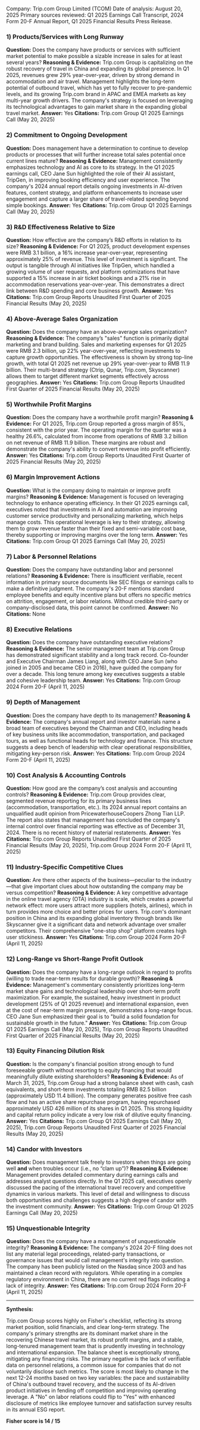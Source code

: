 Company: Trip.com Group Limited (TCOM)
Date of analysis: August 20, 2025
Primary sources reviewed: Q1 2025 Earnings Call Transcript, 2024 Form 20-F Annual Report, Q1 2025 Financial Results Press Release.

### 1) Products/Services with Long Runway
**Question:** Does the company have products or services with sufficient market potential to make possible a sizable increase in sales for at least several years?
**Reasoning & Evidence:** Trip.com Group is capitalizing on the robust recovery of travel in China and expanding its global presence. In Q1 2025, revenues grew 29% year-over-year, driven by strong demand in accommodation and air travel. Management highlights the long-term potential of outbound travel, which has yet to fully recover to pre-pandemic levels, and its growing Trip.com brand in APAC and EMEA markets as key multi-year growth drivers. The company's strategy is focused on leveraging its technological advantages to gain market share in the expanding global travel market.
**Answer:** Yes
**Citations:** Trip.com Group Q1 2025 Earnings Call (May 20, 2025)

### 2) Commitment to Ongoing Development
**Question:** Does management have a determination to continue to develop products or processes that will further increase total sales potential once current lines mature?
**Reasoning & Evidence:** Management consistently emphasizes technology and AI as core to its strategy. In the Q1 2025 earnings call, CEO Jane Sun highlighted the role of their AI assistant, TripGen, in improving booking efficiency and user experience. The company's 2024 annual report details ongoing investments in AI-driven features, content strategy, and platform enhancements to increase user engagement and capture a larger share of travel-related spending beyond simple bookings.
**Answer:** Yes
**Citations:** Trip.com Group Q1 2025 Earnings Call (May 20, 2025)

### 3) R&D Effectiveness Relative to Size
**Question:** How effective are the company’s R&D efforts in relation to its size?
**Reasoning & Evidence:** For Q1 2025, product development expenses were RMB 3.1 billion, a 16% increase year-over-year, representing approximately 25% of revenue. This level of investment is significant. The output is tangible through AI initiatives like TripGen, which handled a growing volume of user requests, and platform optimizations that have supported a 15% increase in air ticket bookings and a 21% rise in accommodation reservations year-over-year. This demonstrates a direct link between R&D spending and core business growth.
**Answer:** Yes
**Citations:** Trip.com Group Reports Unaudited First Quarter of 2025 Financial Results (May 20, 2025)

### 4) Above-Average Sales Organization
**Question:** Does the company have an above-average sales organization?
**Reasoning & Evidence:** The company’s "sales" function is primarily digital marketing and brand building. Sales and marketing expenses for Q1 2025 were RMB 2.3 billion, up 22% year-over-year, reflecting investments to capture growth opportunities. The effectiveness is shown by strong top-line growth, with total Q1 2025 net revenue up 29% year-over-year to RMB 11.9 billion. Their multi-brand strategy (Ctrip, Qunar, Trip.com, Skyscanner) allows them to target different market segments effectively across geographies.
**Answer:** Yes
**Citations:** Trip.com Group Reports Unaudited First Quarter of 2025 Financial Results (May 20, 2025)

### 5) Worthwhile Profit Margins
**Question:** Does the company have a worthwhile profit margin?
**Reasoning & Evidence:** For Q1 2025, Trip.com Group reported a gross margin of 85%, consistent with the prior year. The operating margin for the quarter was a healthy 26.6%, calculated from income from operations of RMB 3.2 billion on net revenue of RMB 11.9 billion. These margins are robust and demonstrate the company's ability to convert revenue into profit efficiently.
**Answer:** Yes
**Citations:** Trip.com Group Reports Unaudited First Quarter of 2025 Financial Results (May 20, 2025)

### 6) Margin Improvement Actions
**Question:** What is the company doing to maintain or improve profit margins?
**Reasoning & Evidence:** Management is focused on leveraging technology to enhance operating efficiency. In their Q1 2025 earnings call, executives noted that investments in AI and automation are improving customer service productivity and personalizing marketing, which helps manage costs. This operational leverage is key to their strategy, allowing them to grow revenue faster than their fixed and semi-variable cost base, thereby supporting or improving margins over the long term.
**Answer:** Yes
**Citations:** Trip.com Group Q1 2025 Earnings Call (May 20, 2025)

### 7) Labor & Personnel Relations
**Question:** Does the company have outstanding labor and personnel relations?
**Reasoning & Evidence:** There is insufficient verifiable, recent information in primary source documents like SEC filings or earnings calls to make a definitive judgment. The company's 20-F mentions standard employee benefits and equity incentive plans but offers no specific metrics on attrition, engagement, or labor relations. Without credible third-party or company-disclosed data, this point cannot be confirmed.
**Answer:** No
**Citations:** None

### 8) Executive Relations
**Question:** Does the company have outstanding executive relations?
**Reasoning & Evidence:** The senior management team at Trip.com Group has demonstrated significant stability and a long track record. Co-founder and Executive Chairman James Liang, along with CEO Jane Sun (who joined in 2005 and became CEO in 2016), have guided the company for over a decade. This long tenure among key executives suggests a stable and cohesive leadership team.
**Answer:** Yes
**Citations:** Trip.com Group 2024 Form 20-F (April 11, 2025)

### 9) Depth of Management
**Question:** Does the company have depth to its management?
**Reasoning & Evidence:** The company's annual report and investor materials name a broad team of executives beyond the Chairman and CEO, including heads of key business units like accommodation, transportation, and packaged tours, as well as functional heads for technology and finance. This structure suggests a deep bench of leadership with clear operational responsibilities, mitigating key-person risk.
**Answer:** Yes
**Citations:** Trip.com Group 2024 Form 20-F (April 11, 2025)

### 10) Cost Analysis & Accounting Controls
**Question:** How good are the company’s cost analysis and accounting controls?
**Reasoning & Evidence:** Trip.com Group provides clear, segmented revenue reporting for its primary business lines (accommodation, transportation, etc.). Its 2024 annual report contains an unqualified audit opinion from PricewaterhouseCoopers Zhong Tian LLP. The report also states that management has concluded the company's internal control over financial reporting was effective as of December 31, 2024. There is no recent history of material restatements.
**Answer:** Yes
**Citations:** Trip.com Group Reports Unaudited First Quarter of 2025 Financial Results (May 20, 2025), Trip.com Group 2024 Form 20-F (April 11, 2025)

### 11) Industry-Specific Competitive Clues
**Question:** Are there other aspects of the business—peculiar to the industry—that give important clues about how outstanding the company may be versus competition?
**Reasoning & Evidence:** A key competitive advantage in the online travel agency (OTA) industry is scale, which creates a powerful network effect: more users attract more suppliers (hotels, airlines), which in turn provides more choice and better prices for users. Trip.com's dominant position in China and its expanding global inventory through brands like Skyscanner give it a significant data and network advantage over smaller competitors. Their comprehensive "one-stop shop" platform creates high user stickiness.
**Answer:** Yes
**Citations:** Trip.com Group 2024 Form 20-F (April 11, 2025)

### 12) Long-Range vs Short-Range Profit Outlook
**Question:** Does the company have a long-range outlook in regard to profits (willing to trade near-term results for durable growth)?
**Reasoning & Evidence:** Management's commentary consistently prioritizes long-term market share gains and technological leadership over short-term profit maximization. For example, the sustained, heavy investment in product development (25% of Q1 2025 revenue) and international expansion, even at the cost of near-term margin pressure, demonstrates a long-range focus. CEO Jane Sun emphasized their goal is to "build a solid foundation for sustainable growth in the future."
**Answer:** Yes
**Citations:** Trip.com Group Q1 2025 Earnings Call (May 20, 2025), Trip.com Group Reports Unaudited First Quarter of 2025 Financial Results (May 20, 2025)

### 13) Equity Financing Dilution Risk
**Question:** Is the company's financial position strong enough to fund foreseeable growth without resorting to equity financing that would meaningfully dilute existing shareholders?
**Reasoning & Evidence:** As of March 31, 2025, Trip.com Group had a strong balance sheet with cash, cash equivalents, and short-term investments totaling RMB 82.5 billion (approximately USD 11.4 billion). The company generates positive free cash flow and has an active share repurchase program, having repurchased approximately USD 426 million of its shares in Q1 2025. This strong liquidity and capital return policy indicate a very low risk of dilutive equity financing.
**Answer:** Yes
**Citations:** Trip.com Group Q1 2025 Earnings Call (May 20, 2025), Trip.com Group Reports Unaudited First Quarter of 2025 Financial Results (May 20, 2025)

### 14) Candor with Investors
**Question:** Does management talk freely to investors when things are going well **and** when troubles occur (i.e., no “clam up”)?
**Reasoning & Evidence:** Management provides detailed commentary during earnings calls and addresses analyst questions directly. In the Q1 2025 call, executives openly discussed the pacing of the international travel recovery and competitive dynamics in various markets. This level of detail and willingness to discuss both opportunities and challenges suggests a high degree of candor with the investment community.
**Answer:** Yes
**Citations:** Trip.com Group Q1 2025 Earnings Call (May 20, 2025)

### 15) Unquestionable Integrity
**Question:** Does the company have a management of unquestionable integrity?
**Reasoning & Evidence:** The company's 2024 20-F filing does not list any material legal proceedings, related-party transactions, or governance issues that would call management's integrity into question. The company has been publicly listed on the Nasdaq since 2003 and has maintained a clean record with regulators. While operating in a complex regulatory environment in China, there are no current red flags indicating a lack of integrity.
**Answer:** Yes
**Citations:** Trip.com Group 2024 Form 20-F (April 11, 2025)

---
**Synthesis:**

Trip.com Group scores highly on Fisher's checklist, reflecting its strong market position, solid financials, and clear long-term strategy. The company's primary strengths are its dominant market share in the recovering Chinese travel market, its robust profit margins, and a stable, long-tenured management team that is prudently investing in technology and international expansion. The balance sheet is exceptionally strong, mitigating any financing risks. The primary negative is the lack of verifiable data on personnel relations, a common issue for companies that do not voluntarily disclose such metrics. The score is most likely to change in the next 12-24 months based on two key variables: the pace and sustainability of China's outbound travel recovery, and the success of its AI-driven product initiatives in fending off competition and improving operating leverage. A "No" on labor relations could flip to "Yes" with enhanced disclosure of metrics like employee turnover and satisfaction survey results in its annual ESG report.

**Fisher score is 14 / 15**